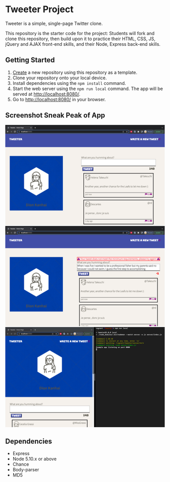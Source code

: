 # Tweeter Project

Tweeter is a simple, single-page Twitter clone.

This repository is the starter code for the project: Students will fork and clone this repository, then build upon it to practice their HTML, CSS, JS, jQuery and AJAX front-end skills, and their Node, Express back-end skills.

## Getting Started

1. [Create](https://docs.github.com/en/repositories/creating-and-managing-repositories/creating-a-repository-from-a-template) a new repository using this repository as a template.
2. Clone your repository onto your local device.
3. Install dependencies using the `npm install` command.
3. Start the web server using the `npm run local` command. The app will be served at <http://localhost:8080/>.
4. Go to <http://localhost:8080/> in your browser.

## Screenshot Sneak Peak of App

!["Screenshot displaying the Home Page"](https://github.com/DionKanhai/tweeter/blob/master/docs/Example-Tweet.png?raw=true)
!["Screenshot displaying user tweet validation"](https://github.com/DionKanhai/tweeter/blob/master/docs/Over-the-Limit.png?raw=true)
!["Screenshot displaying app in Tablet mode"](https://github.com/DionKanhai/tweeter/blob/master/docs/Tablet-mode.png?raw=true)

## Dependencies

- Express
- Node 5.10.x or above
- Chance
- Body-parser
- MD5
